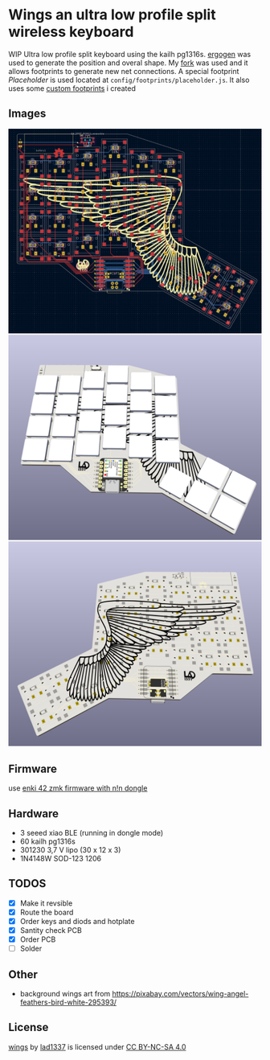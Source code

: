 # Wings an ultra low profile split wireless keyboard

WIP Ultra low profile split keyboard using the kailh pg1316s.
[ergogen](https://github.com/ergogen/ergogen) was used to generate the position and overal shape.
My [fork](https://github.com/lad1337/ergogen) was used and it allows footprints to generate new net connections.
A special footprint *Placeholder* is used located at `config/footprints/placeholder.js`.
It also uses some [custom  footprints](https://github.com/lad1337/lad1337.pretty) i created

## Images

![pcb](images/pcb.png)
![front 3D render](images/front.png)
![back 3D render](images/back.png)

## Firmware

use [enki 42 zmk firmware with n!n dongle](https://github.com/aroum/zmk-enki42-dongle/tree/N!N_v2)

## Hardware

- 3 seeed xiao BLE (running in dongle mode)
- 60 kailh pg1316s
- 301230 3,7 V lipo (30 x 12 x 3)
- 1N4148W SOD-123 1206

## TODOS

- [x] Make it revsible
- [x] Route the board
- [x] Order keys and diods and hotplate
- [x] Santity check PCB
- [x] Order PCB
- [ ] Solder

## Other

- background wings art from https://pixabay.com/vectors/wing-angel-feathers-bird-white-295393/

## License

<p xmlns:cc="http://creativecommons.org/ns#" xmlns:dct="http://purl.org/dc/terms/"><a property="dct:title" rel="cc:attributionURL" href="https://github.com/lad1337/wings">wings</a> by <a rel="cc:attributionURL dct:creator" property="cc:attributionName" href="https://github.com/lad1337">lad1337</a> is licensed under <a href="https://creativecommons.org/licenses/by-nc-sa/4.0/?ref=chooser-v1" target="_blank" rel="license noopener noreferrer" style="display:inline-block;">CC BY-NC-SA 4.0<img style="height:22px!important;margin-left:3px;vertical-align:text-bottom;" src="https://mirrors.creativecommons.org/presskit/icons/cc.svg?ref=chooser-v1" alt=""><img style="height:22px!important;margin-left:3px;vertical-align:text-bottom;" src="https://mirrors.creativecommons.org/presskit/icons/by.svg?ref=chooser-v1" alt=""><img style="height:22px!important;margin-left:3px;vertical-align:text-bottom;" src="https://mirrors.creativecommons.org/presskit/icons/nc.svg?ref=chooser-v1" alt=""><img style="height:22px!important;margin-left:3px;vertical-align:text-bottom;" src="https://mirrors.creativecommons.org/presskit/icons/sa.svg?ref=chooser-v1" alt=""></a></p>
